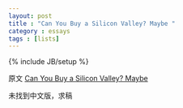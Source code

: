```yaml
---
layout: post
title : "Can You Buy a Silicon Valley? Maybe "
category : essays
tags : [lists]
---
```

{% include JB/setup %}

原文 [Can You Buy a Silicon Valley? Maybe](http://www.paulgraham.com/maybe.html)  

未找到中文版，求稿   
